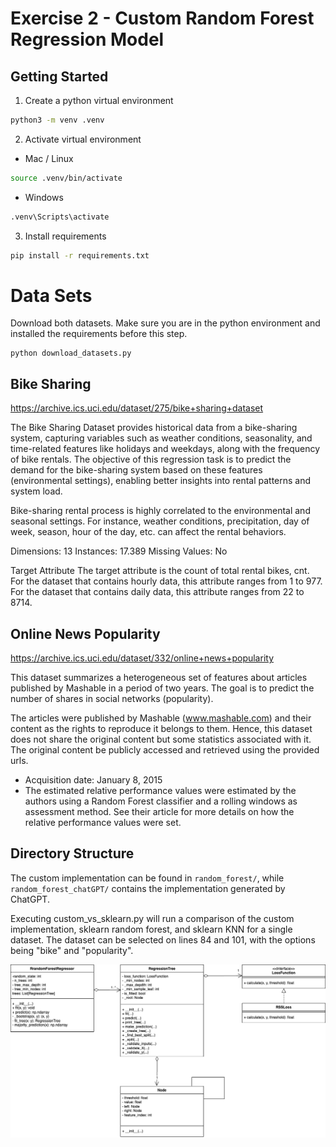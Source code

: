 # Exercise 2 - Custom Random Forest Regression Model

## Getting Started

1. Create a python virtual environment

```sh
python3 -m venv .venv
```

2. Activate virtual environment 

- Mac / Linux

```sh
source .venv/bin/activate
```

- Windows

```sh
.venv\Scripts\activate
```

3. Install requirements

```sh
pip install -r requirements.txt
```

# Data Sets

Download both datasets. Make sure you are in the python environment and installed the requirements before this step.
```shell
python download_datasets.py
```

## Bike Sharing
https://archive.ics.uci.edu/dataset/275/bike+sharing+dataset

The Bike Sharing Dataset provides historical data from a bike-sharing system, capturing variables such as weather conditions, seasonality, and time-related features like holidays and weekdays, along with the frequency of bike rentals. The objective of this regression task is to predict the demand for the bike-sharing system based on these features (environmental settings), enabling better insights into rental patterns and system load.

Bike-sharing rental process is highly correlated to the environmental and seasonal settings. For instance, weather conditions, precipitation, day of week, season, hour of the day, etc. can affect the rental behaviors.

Dimensions: 13
Instances: 17.389
Missing Values: No

Target Attribute
The target attribute is the count of total rental bikes, cnt. For the dataset that contains hourly data, this attribute ranges from 1 to 977. For the dataset that contains daily data, this attribute ranges from 22 to 8714.


## Online News Popularity

https://archive.ics.uci.edu/dataset/332/online+news+popularity

This dataset summarizes a heterogeneous set of features about articles published by Mashable in a period of two years. The goal is to predict the number of shares in social networks (popularity).

The articles were published by Mashable (www.mashable.com) and their content as the rights to reproduce it belongs to them. Hence, this dataset does not share the original content but some statistics associated with it. The original content be publicly accessed and retrieved using the provided urls.
* Acquisition date: January 8, 2015
* The estimated relative performance values were estimated by the authors using a Random Forest classifier and a rolling windows as assessment method.  See their article for more details on how the relative performance values were set.

## Directory Structure
The custom implementation can be found in `random_forest/`, while `random_forest_chatGPT/` contains the implementation generated by ChatGPT.

Executing custom_vs_sklearn.py will run a comparison of the custom implementation, sklearn random forest, and sklearn KNN for a single dataset. The dataset can be selected on lines 84 and 101, with the options being "bike" and "popularity".

![Custom Random Forest Regressor Class Diagram](./docs/images/Custom-RandomForest-Class-Diagram.png)